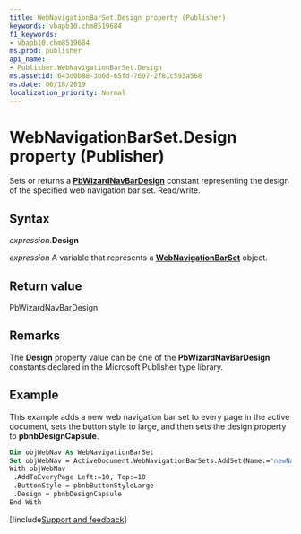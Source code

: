 ```yaml
---
title: WebNavigationBarSet.Design property (Publisher)
keywords: vbapb10.chm8519684
f1_keywords:
- vbapb10.chm8519684
ms.prod: publisher
api_name:
- Publisher.WebNavigationBarSet.Design
ms.assetid: 643d0b88-3b6d-65fd-7607-2f81c593a568
ms.date: 06/18/2019
localization_priority: Normal
---
```



# WebNavigationBarSet.Design property (Publisher)

Sets or returns a **[PbWizardNavBarDesign](Publisher.PbWizardNavBarDesign.md)** constant representing the design of the specified web navigation bar set. Read/write.


## Syntax

_expression_.**Design**

_expression_ A variable that represents a **[WebNavigationBarSet](Publisher.WebNavigationBarSet.md)** object.


## Return value

PbWizardNavBarDesign


## Remarks

The **Design** property value can be one of the **PbWizardNavBarDesign** constants declared in the Microsoft Publisher type library.


## Example

This example adds a new web navigation bar set to every page in the active document, sets the button style to large, and then sets the design property to **pbnbDesignCapsule**.

```vb
Dim objWebNav As WebNavigationBarSet 
Set objWebNav = ActiveDocument.WebNavigationBarSets.AddSet(Name:="newNavBar") 
With objWebNav 
 .AddToEveryPage Left:=10, Top:=10 
 .ButtonStyle = pbnbButtonStyleLarge 
 .Design = pbnbDesignCapsule 
End With
```

[!include[Support and feedback](~/includes/feedback-boilerplate.md)]